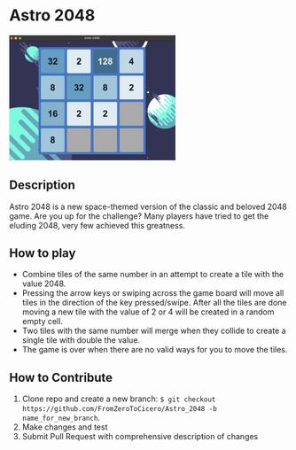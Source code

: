 # Astro 2048

<img src="./assets/app-screen.png" alt="Astro 2048" width="300" />

## **Description**

Astro 2048 is a new space-themed version of the classic and beloved 2048 game. Are you up for the challenge? Many players have tried to get the eluding 2048, very few achieved this greatness.

## **How to play**

- Combine tiles of the same number in an attempt to create a tile with the value 2048.
- Pressing the arrow keys or swiping across the game board will move all tiles in the direction of the key pressed/swipe. After all the tiles are done moving a new tile with the value of 2 or 4 will be created in a random empty cell.
- Two tiles with the same number will merge when they collide to create a single tile with double the value.
- The game is over when there are no valid ways for you to move the tiles.

## **How to Contribute**

1. Clone repo and create a new branch: `$ git checkout https://github.com/FromZeroToCicero/Astro_2048 -b name_for_new_branch`.
2. Make changes and test
3. Submit Pull Request with comprehensive description of changes
